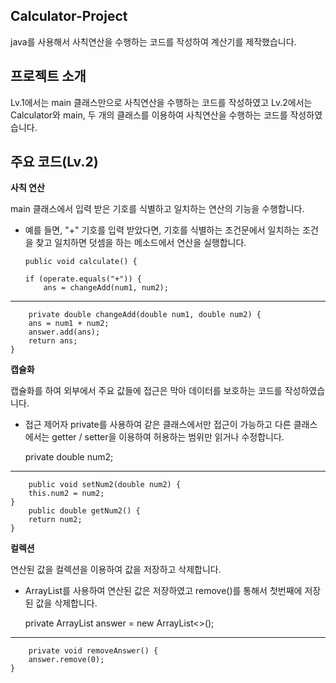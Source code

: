 ## Calculator-Project
java를 사용해서 사칙연산을 수행하는 코드를 작성하여 계산기를 제작했습니다.

## 프로젝트 소개
Lv.1에서는 main 클래스만으로 사칙연산을 수행하는 코드를 작성하였고
Lv.2에서는 Calculator와 main, 두 개의 클래스를 이용하여 사칙연산을 수행하는 코드를 작성하였습니다.

## 주요 코드(Lv.2)
**사칙 연산**

main 클래스에서 입력 받은 기호를 식별하고 일치하는 연산의 기능을 수행합니다.

  * 예를 들면, "+" 기호를 입력 받았다면, 기호를 식별하는 조건문에서 일치하는 조건을 찾고 일치하면 덧셈을 하는 메소드에서 연산을 실행합니다.

        public void calculate() {

        if (operate.equals("+")) {
            ans = changeAdd(num1, num2);

---
      
        private double changeAdd(double num1, double num2) {
        ans = num1 + num2;
        answer.add(ans);
        return ans;
    }

    
**캡슐화**

캡슐화를 하여 외부에서 주요 값들에 접근은 막아 데이터를 보호하는 코드를 작성하였습니다.

  * 접근 제어자 private를 사용하여 같은 클래스에서만 접근이 가능하고 다른 클래스에서는 getter / setter을 이용하여 허용하는 범위만 읽거나 수정합니다.

    private double num2;

---

        public void setNum2(double num2) {
        this.num2 = num2;
    }
        public double getNum2() {
        return num2;
    }

**컬렉션**

연산된 값을 컬렉션을 이용하여 값을 저장하고 삭제합니다.

  * ArrayList를 사용하여 연산된 값은 저장하였고 remove()를 통해서 첫번째에 저장된 값을 삭제합니다.

    private ArrayList<Double> answer = new ArrayList<>();

  ---

        private void removeAnswer() {
        answer.remove(0);
    }
